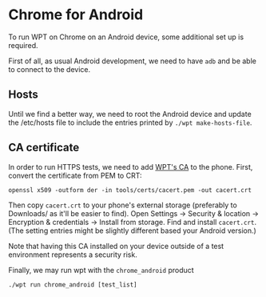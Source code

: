 # Chrome for Android

To run WPT on Chrome on an Android device, some additional set up is required.

First of all, as usual Android development, we need to have `adb` and be able to
connect to the device.

## Hosts

Until we find a better way, we need to root the Android device and update the
/etc/hosts file to include the entries printed by `./wpt make-hosts-file`.

## CA certificate

In order to run HTTPS tests, we need to add
[WPT's CA](https://github.com/web-platform-tests/wpt/blob/master/tools/certs/cacert.pem)
to the phone. First, convert the certificate from PEM to CRT:

```
openssl x509 -outform der -in tools/certs/cacert.pem -out cacert.crt
```

Then copy `cacert.crt` to your phone's external storage (preferably to
Downloads/ as it'll be easier to find). Open Settings -> Security & location ->
Encryption & credentials -> Install from storage. Find and install `cacert.crt`.
(The setting entries might be slightly different based your Android version.)

Note that having this CA installed on your device outside of a test
environment represents a security risk.


Finally, we may run wpt with the `chrome_android` product

```
./wpt run chrome_android [test_list]
```
